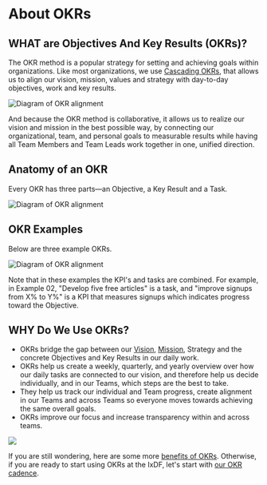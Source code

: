 # About OKRs

## WHAT are Objectives And Key Results (OKRs)?

The OKR method is a popular strategy for setting and achieving goals within organizations. Like most organizations, we use [Cascading OKRs](/coordinate-efforts/cascading-okrs.md), that allows us to align our vision, mission, values and strategy with day-to-day objectives, work and key results.

![Diagram of OKR alignment](../images/5-alignment.svg)

And because the OKR method is collaborative, it allows us to realize our vision and mission in the best possible way, by connecting our organizational, team, and personal goals to measurable results while having all Team Members and Team Leads work together in one, unified direction.

## Anatomy of an OKR

Every OKR has three parts—an Objective, a Key Result and a Task.

![Diagram of OKR alignment](../images/7-okr-part-2.svg)

## OKR Examples

Below are three example OKRs.

![Diagram of OKR alignment](../images/8-okr-examples.svg)

Note that in these examples the KPI's and tasks are combined. For example, in Example 02, "Develop five free articles" is a task, and "improve signups from X% to Y%" is a KPI that measures signups which indicates progress toward the Objective.

## WHY Do We Use OKRs?

-   OKRs bridge the gap between our [Vision](/achieve-purpose/vision.md), [Mission](../achieve-purpose/mission.md), Strategy and the concrete Objectives and Key Results in our daily work.
-   OKRs help us create a weekly, quarterly, and yearly overview over how our daily tasks are connected to our vision, and therefore help us decide individually, and in our Teams, which steps are the best to take.
-   They help us track our individual and Team progress, create alignment in our Teams and across Teams so everyone moves towards achieving the same overall goals.
-   OKRs improve our focus and increase transparency within and across teams.

![](../images/19-okr-pillars.svg)

If you are still wondering, here are some more [benefits of OKRs](/coordinate-efforts/benefits-of-okrs.md).
Otherwise, if you are ready to start using OKRs at the IxDF, let's start with [our OKR cadence](/coordinate-efforts/okr-cadence.md).
